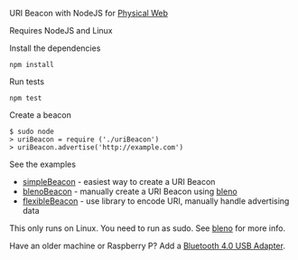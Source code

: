 URI Beacon with NodeJS for [Physical Web](http://google.github.io/physical-web/)

Requires NodeJS and Linux

Install the dependencies

    npm install

Run tests

    npm test

Create a beacon

    $ sudo node
    > uriBeacon = require ('./uriBeacon')
    > uriBeacon.advertise('http://example.com')

See the examples

 * [simpleBeacon](examples/simpleBeacon.js) - easiest way to create a URI Beacon
 * [blenoBeacon](examples/blenoBeacon.js) - manually create a URI Beacon using [bleno](https://github.com/sandeepmistry/bleno)
 * [flexibleBeacon](examples/flexibleBeacon.js) - use library to encode URI, manually handle advertising data

This only runs on Linux. You need to run as sudo. See [bleno](https://github.com/sandeepmistry/bleno#running-on-linux) for more info.

Have an older machine or Raspberry P? Add a [Bluetooth 4.0 USB Adapter](http://www.adafruit.com/products/1327).
